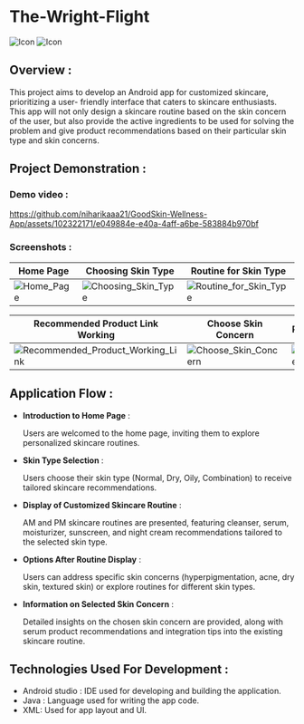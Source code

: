 # The-Wright-Flight

![Icon](https://github.com/niharikaaa21/The-Wright-Flight/assets/102322171/0b16361b-bda5-4942-b133-74fc89a58c73)
![Icon](https://github.com/niharikaaa21/The-Wright-Flight/assets/102322171/5d6320cb-f0e5-4ff1-9e5a-62553c04cfb6)


## Overview :
This project aims to develop an Android app for customized skincare, prioritizing a user- friendly interface that caters to skincare enthusiasts. This app will not only design a skincare routine based on the skin concern of the user, but also provide the active ingredients to be used for solving the problem and give product recommendations based on their particular skin type and skin concerns.

## Project Demonstration :

### Demo video :
https://github.com/niharikaaa21/GoodSkin-Wellness-App/assets/102322171/e049884e-e40a-4aff-a6be-583884b970bf

### Screenshots :

|      Home Page                     | Choosing Skin Type                         | Routine for Skin Type|
|----------------------------------|----------------------------------|----------------------------------|
| ![Home_Page](https://github.com/niharikaaa21/GoodSkin-Wellness-App/assets/102322171/16346f37-5fd9-4d7d-b21a-ac88adeed4f8)       | ![Choosing_Skin_Type](https://github.com/niharikaaa21/GoodSkin-Wellness-App/assets/102322171/7ff0da66-8645-4ad5-8bfc-a3df10b664e2) | ![Routine_for_Skin_Type](https://github.com/niharikaaa21/GoodSkin-Wellness-App/assets/102322171/ab63bf54-5f97-456f-94d6-69fb5a1771f8)       |

| Recommended Product Link Working                         | Choose Skin Concern                          | Routine for Skin Concern                         |
|----------------------------------|----------------------------------|----------------------------------|
| ![Recommended_Product_Working_Link](https://github.com/niharikaaa21/GoodSkin-Wellness-App/assets/102322171/179b3bf1-1376-4ee6-8ed4-dff33ef1cc11)| ![Choose_Skin_Concern](https://github.com/niharikaaa21/GoodSkin-Wellness-App/assets/102322171/f6cac6e0-40a9-4944-9593-f02a89985479) | ![Routine_for_Skin_Concern](https://github.com/niharikaaa21/GoodSkin-Wellness-App/assets/102322171/bcb4d0a5-085a-4664-89ef-4666e0fbe5ea) |


## Application Flow :

- **Introduction to Home Page** :
  
  Users are welcomed to the home page, inviting them to explore personalized skincare routines.

- **Skin Type Selection** :
  
  Users choose their skin type (Normal, Dry, Oily, Combination) to receive tailored skincare recommendations.

- **Display of Customized Skincare Routine** :
  
  AM and PM skincare routines are presented, featuring cleanser, serum, moisturizer, sunscreen, and night cream recommendations tailored to the selected skin type.

- **Options After Routine Display** :
  
  Users can address specific skin concerns (hyperpigmentation, acne, dry skin, textured skin) or explore routines for different skin types.

- **Information on Selected Skin Concern** :
  
  Detailed insights on the chosen skin concern are provided, along with serum product recommendations and integration tips into the existing skincare routine.
  

## Technologies Used For Development :

- Android studio : IDE used for developing and building the application.
- Java : Language used for writing the app code.
- XML: Used for app layout and UI.
